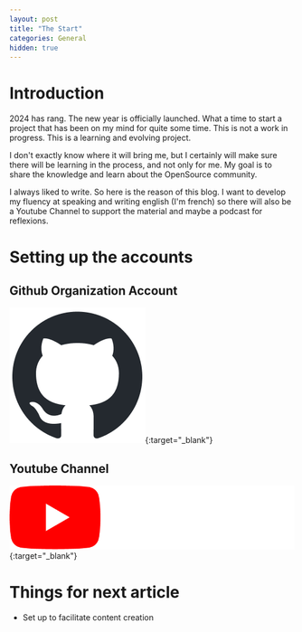```yaml
---
layout: post
title: "The Start"
categories: General
hidden: true
---
```

# Introduction
2024 has rang. The new year is officially launched. What a time to start a project that has been on my mind for quite some time. This is not a work in progress. This is a learning and evolving project.

I don't exactly know where it will bring me, but I certainly will make sure there will be learning in the process, and not only for me. My goal is to share the knowledge and learn about the OpenSource community.

I always liked to write. So here is the reason of this blog. I want to develop my fluency at speaking and writing english (I'm french) so there will also be a Youtube Channel to support the material and maybe a podcast for reflexions.

# Setting up the accounts
## Github Organization Account
[![SimpleOpenSource Github Page](/assets/icons/github-mark/github-mark.png)](https://github.com/SimpleOpenSource){:target="_blank"}

## Youtube Channel
[![SimpleOpenSource YouTube Channel](/assets/icons/youtube_full_color_dark_logo/digital_and_tv/yt_logo_rgb_dark.png)](https://www.youtube.com/@SimpleOpenSource){:target="_blank"}

# Things for next article
* Set up to facilitate content creation
